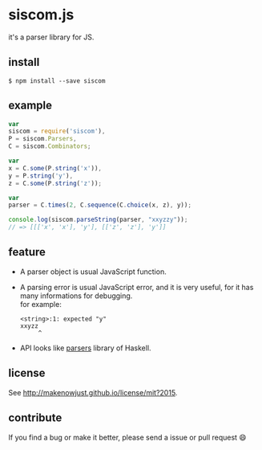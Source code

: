 siscom.js
===

it's a parser library for JS.

install
---

```console
$ npm install --save siscom
```

example
---

```javascript
var
siscom = require('siscom'),
P = siscom.Parsers,
C = siscom.Combinators;

var
x = C.some(P.string('x')),
y = P.string('y'),
z = C.some(P.string('z'));

var
parser = C.times(2, C.sequence(C.choice(x, z), y));

console.log(siscom.parseString(parser, "xxyzzy"));
// => [[['x', 'x'], 'y'], [['z', 'z'], 'y']]
```


feature
---

- A parser object is usual JavaScript function.
- A parsing error is usual JavaScript error, and it is very useful, for it has many informations for debugging.  
  for example:

  ```console
  <string>:1: expected "y"
  xxyzz
       ^
  ```
- API looks like [parsers](https://hackage.haskell.org/package/parsers) library of Haskell.


license
---

See <http://makenowjust.github.io/license/mit?2015>.


contribute
---

If you find a bug or make it better, please send a issue or pull request :smile:
